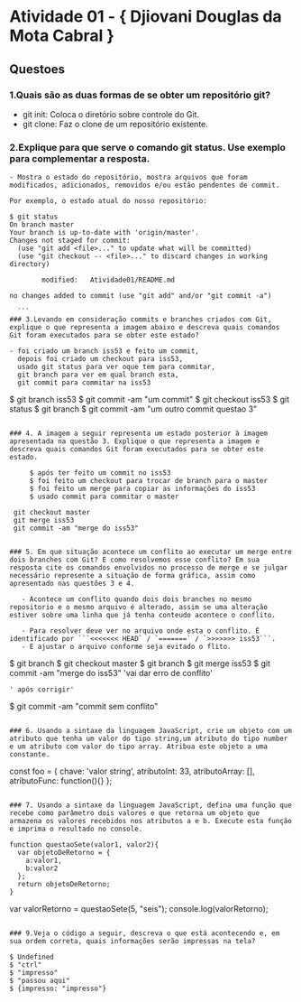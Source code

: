 # Atividade 01 - { Djiovani Douglas da Mota Cabral }

## Questoes

### 1.Quais são as duas formas de se obter um repositório git?
  - git init: Coloca o diretório sobre controle do Git.
  - git clone: Faz o clone de um repositório existente.

### 2.Explique para que serve o comando git status. Use exemplo para complementar a resposta.

    - Mostra o estado do repositório, mostra arquivos que foram modificados, adicionados, removidos e/ou estão pendentes de commit.

    Por exemplo, o estado atual do nosso repositório:

  ```
  $ git status
  On branch master
  Your branch is up-to-date with 'origin/master'.
  Changes not staged for commit:
    (use "git add <file>..." to update what will be committed)
    (use "git checkout -- <file>..." to discard changes in working directory)

          modified:   Atividade01/README.md

  no changes added to commit (use "git add" and/or "git commit -a")

    ```
### 3.Levando em consideração commits e branches criados com Git, explique o que representa a imagem abaixo e descreva quais comandos Git foram executados para se obter este estado?

  - foi criado um branch iss53 e feito um commit,
    depois foi criado um checkout para iss53,
    usado git status para ver oque tem para commitar,
    git branch para ver em qual branch esta,
    git commit para commitar na iss53

```

  $ git branch iss53
  $ git commit -am "um commit"
  $ git checkout iss53
  $ git status
  $ git branch
  $ git commit -am "um outro commit questao 3"

```

### 4. A imagem a seguir representa um estado posterior à imagem apresentada na questão 3. Explique o que representa a imagem e descreva quais comandos Git foram executados para se obter este estado.

     $ após ter feito um commit no iss53
     $ foi feito um checkout para trocar de branch para o master
     $ foi feito um merge para copiar as informações do iss53
     $ usado commit para commitar o master

 ```
     git checkout master
     git merge iss53
     git commit -am "merge do iss53"

 ```

### 5. Em que situação acontece um conflito ao executar um merge entre dois branches com Git? E como resolvemos esse conflito? Em sua resposta cite os comandos envolvidos no processo de merge e se julgar necessário represente a situação de forma gráfica, assim como apresentado nas questões 3 e 4.

    - Acontece um conflito quando dois dois branches no mesmo repositorio e o mesmo arquivo é alterado, assim se uma alteração estiver sobre uma linha que já tenha conteudo acontece o conflito.

    - Para resolver deve ver no arquivo onde esta o conflito. É identificado por ```<<<<<<< HEAD` / `=======` / `>>>>>>> iss53```.
    - E ajustar o arquivo conforme seja evitado o flito.
```
  $ git branch
  $ git checkout master
  $ git branch
  $ git merge iss53
  $ git commit -am "merge do iss53"  'vai dar erro de conflito'

    ' após corrigir'
  $ git commit -am "commit sem conflito"
```

### 6. Usando a sintaxe da linguagem JavaScript, crie um objeto com um atributo que tenha um valor do tipo string,um atributo do tipo number e um atributo com valor do tipo array. Atribua este objeto a uma constante.

```
  const foo = {
  chave: 'valor string',
  atributoInt: 33,
  atributoArray: [],
  atributoFunc: function(){}
 };

```

### 7. Usando a sintaxe da linguagem JavaScript, defina uma função que recebe como parâmetro dois valores e que retorna um objeto que armazena os valores recebidos nos atributos a e b. Execute esta função e imprima o resultado no console.

  ```
    function questaoSete(valor1, valor2){
      var objetoDeRetorno = {
        a:valor1,
        b:valor2
      };
      return objetoDeRetorno;
    }

 var valorRetorno = questaoSete(5, "seis");
 console.log(valorRetorno);
```

### 9.Veja o código a seguir, descreva o que está acontecendo e, em sua ordem correta, quais informações serão impressas na tela?

  ```
    $ Undefined
    $ "ctrl"
    $ "impresso"
    $ "passou aqui"
    $ {impresso: "impresso"}
  ```
